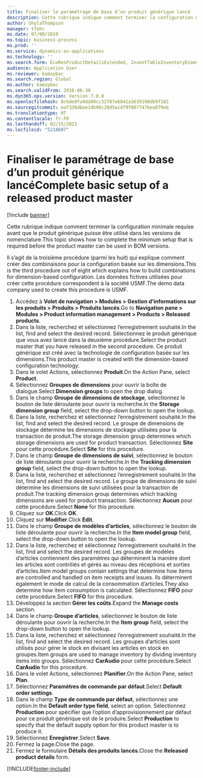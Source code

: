 ```yaml
---
title: Finaliser le paramétrage de base d’un produit générique lancé
description: Cette rubrique indique comment terminer la configuration minimale requise avant que le produit générique puisse être utilisé dans les versions de nomenclature.
author: ShylaThompson
manager: tfehr
ms.date: 07/08/2019
ms.topic: business-process
ms.prod: ''
ms.service: dynamics-ax-applications
ms.technology: ''
ms.search.form: EcoResProductDetailsExtended, InventTableInventoryDimensionGroups, InventItemOrderSetup
audience: Application User
ms.reviewer: kamaybac
ms.search.region: Global
ms.author: kamaybac
ms.search.validFrom: 2016-06-30
ms.dyn365.ops.version: Version 7.0.0
ms.openlocfilehash: 8c6de9fa9dd49cc32f87a6041a3639198db9f182
ms.sourcegitcommit: eaf330dbee1db96c20d5ac479f007747bea079eb
ms.translationtype: HT
ms.contentlocale: fr-FR
ms.lasthandoff: 02/15/2021
ms.locfileid: "5218607"
---
```

# <a name="complete-basic-setup-of-a-released-product-master"></a><span data-ttu-id="94b4a-103">Finaliser le paramétrage de base d’un produit générique lancé</span><span class="sxs-lookup"><span data-stu-id="94b4a-103">Complete basic setup of a released product master</span></span>

[!include [banner](../../includes/banner.md)]

<span data-ttu-id="94b4a-104">Cette rubrique indique comment terminer la configuration minimale requise avant que le produit générique puisse être utilisé dans les versions de nomenclature.</span><span class="sxs-lookup"><span data-stu-id="94b4a-104">This topic shows how to complete the minimum setup that is required before the product master can be used in BOM versions.</span></span>

<span data-ttu-id="94b4a-105">Il s’agit de la troisième procédure (parmi les huit) qui explique comment créer des combinaisons pour la configuration basée sur les dimensions.</span><span class="sxs-lookup"><span data-stu-id="94b4a-105">This is the third procedure out of eight which explains how to build combinations for dimension-based configuration.</span></span> <span data-ttu-id="94b4a-106">Les données fictives utilisées pour créer cette procédure correspondent à la société USMF.</span><span class="sxs-lookup"><span data-stu-id="94b4a-106">The demo data company used to create this procedure is USMF.</span></span>

1. <span data-ttu-id="94b4a-107">Accédez à **Volet de navigation > Modules > Gestion d’informations sur les produits > Produits > Produits lancés**.</span><span class="sxs-lookup"><span data-stu-id="94b4a-107">Go to **Navigation pane > Modules > Product information management > Products > Released products**.</span></span>
2. <span data-ttu-id="94b4a-108">Dans la liste, recherchez et sélectionnez l’enregistrement souhaité.</span><span class="sxs-lookup"><span data-stu-id="94b4a-108">In the list, find and select the desired record.</span></span> <span data-ttu-id="94b4a-109">Sélectionnez le produit générique que vous avez lancé dans la deuxième procédure.</span><span class="sxs-lookup"><span data-stu-id="94b4a-109">Select the product master that you have released in the second procedure.</span></span> <span data-ttu-id="94b4a-110">Ce produit générique est créé avec la technologie de configuration basée sur les dimensions.</span><span class="sxs-lookup"><span data-stu-id="94b4a-110">This product master is created with the dimension-based configuration technology.</span></span>  
3. <span data-ttu-id="94b4a-111">Dans le volet Actions, sélectionnez **Produit**.</span><span class="sxs-lookup"><span data-stu-id="94b4a-111">On the Action Pane, select **Product**.</span></span>
4. <span data-ttu-id="94b4a-112">Sélectionnez **Groupes de dimensions** pour ouvrir la boîte de dialogue.</span><span class="sxs-lookup"><span data-stu-id="94b4a-112">Select **Dimension groups** to open the drop dialog.</span></span>
5. <span data-ttu-id="94b4a-113">Dans le champ **Groupe de dimensions de stockage**, sélectionnez le bouton de liste déroulante pour ouvrir la recherche.</span><span class="sxs-lookup"><span data-stu-id="94b4a-113">In the **Storage dimension group** field, select the drop-down button to open the lookup.</span></span>
6. <span data-ttu-id="94b4a-114">Dans la liste, recherchez et sélectionnez l’enregistrement souhaité.</span><span class="sxs-lookup"><span data-stu-id="94b4a-114">In the list, find and select the desired record.</span></span> <span data-ttu-id="94b4a-115">Le groupe de dimensions de stockage détermine les dimensions de stockage utilisées pour la transaction de produit.</span><span class="sxs-lookup"><span data-stu-id="94b4a-115">The storage dimension group determines which storage dimensions are used for product transaction.</span></span> <span data-ttu-id="94b4a-116">Sélectionnez **Site** pour cette procédure.</span><span class="sxs-lookup"><span data-stu-id="94b4a-116">Select **Site** for this procedure.</span></span>  
7. <span data-ttu-id="94b4a-117">Dans le champ **Groupe de dimensions de suivi**, sélectionnez le bouton de liste déroulante pour ouvrir la recherche.</span><span class="sxs-lookup"><span data-stu-id="94b4a-117">In the **Tracking dimension group** field, select the drop-down button to open the lookup.</span></span>
8. <span data-ttu-id="94b4a-118">Dans la liste, recherchez et sélectionnez l’enregistrement souhaité.</span><span class="sxs-lookup"><span data-stu-id="94b4a-118">In the list, find and select the desired record.</span></span> <span data-ttu-id="94b4a-119">Le groupe de dimensions de suivi détermine les dimensions de suivi utilisées pour la transaction de produit.</span><span class="sxs-lookup"><span data-stu-id="94b4a-119">The tracking dimension group determines which tracking dimensions are used for product transaction.</span></span> <span data-ttu-id="94b4a-120">Sélectionnez **Aucun** pour cette procédure.</span><span class="sxs-lookup"><span data-stu-id="94b4a-120">Select **None** for this procedure.</span></span>  
9. <span data-ttu-id="94b4a-121">Cliquez sur **OK**.</span><span class="sxs-lookup"><span data-stu-id="94b4a-121">Click **OK**.</span></span>
10. <span data-ttu-id="94b4a-122">Cliquez sur **Modifier**.</span><span class="sxs-lookup"><span data-stu-id="94b4a-122">Click **Edit**.</span></span>
11. <span data-ttu-id="94b4a-123">Dans le champ **Groupe de modèles d’articles**, sélectionnez le bouton de liste déroulante pour ouvrir la recherche.</span><span class="sxs-lookup"><span data-stu-id="94b4a-123">In the **Item model group** field, select the drop-down button to open the lookup.</span></span>
12. <span data-ttu-id="94b4a-124">Dans la liste, recherchez et sélectionnez l’enregistrement souhaité.</span><span class="sxs-lookup"><span data-stu-id="94b4a-124">In the list, find and select the desired record.</span></span> <span data-ttu-id="94b4a-125">Les groupes de modèles d’articles contiennent des paramètres qui déterminent la manière dont les articles sont contrôlés et gérés au niveau des réceptions et sorties d’articles.</span><span class="sxs-lookup"><span data-stu-id="94b4a-125">Item model groups contain settings that determine how items are controlled and handled on item receipts and issues.</span></span> <span data-ttu-id="94b4a-126">Ils déterminent également le mode de calcul de la consommation d’articles.</span><span class="sxs-lookup"><span data-stu-id="94b4a-126">They also determine how item consumption is calculated.</span></span> <span data-ttu-id="94b4a-127">Sélectionnez **FIFO** pour cette procédure.</span><span class="sxs-lookup"><span data-stu-id="94b4a-127">Select **FIFO** for this procedure.</span></span>  
13. <span data-ttu-id="94b4a-128">Développez la section **Gérer les coûts**.</span><span class="sxs-lookup"><span data-stu-id="94b4a-128">Expand the **Manage costs** section.</span></span>
14. <span data-ttu-id="94b4a-129">Dans le champ **Groupe d’articles**, sélectionnez le bouton de liste déroulante pour ouvrir la recherche.</span><span class="sxs-lookup"><span data-stu-id="94b4a-129">In the **Item group** field, select the drop-down button to open the lookup.</span></span>
15. <span data-ttu-id="94b4a-130">Dans la liste, recherchez et sélectionnez l’enregistrement souhaité.</span><span class="sxs-lookup"><span data-stu-id="94b4a-130">In the list, find and select the desired record.</span></span> <span data-ttu-id="94b4a-131">Les groupes d’articles sont utilisés pour gérer le stock en divisant les articles en stock en groupes.</span><span class="sxs-lookup"><span data-stu-id="94b4a-131">Item groups are used to manage inventory by dividing inventory items into groups.</span></span> <span data-ttu-id="94b4a-132">Sélectionnez **CarAudio** pour cette procédure.</span><span class="sxs-lookup"><span data-stu-id="94b4a-132">Select **CarAudio** for this procedure.</span></span>  
16. <span data-ttu-id="94b4a-133">Dans le volet Actions, sélectionnez **Planifier**.</span><span class="sxs-lookup"><span data-stu-id="94b4a-133">On the Action Pane, select **Plan**.</span></span>
17. <span data-ttu-id="94b4a-134">Sélectionnez **Paramètres de commande par défaut**.</span><span class="sxs-lookup"><span data-stu-id="94b4a-134">Select **Default order settings**.</span></span>
18. <span data-ttu-id="94b4a-135">Dans le champ **Type de commande par défaut**, sélectionnez une option.</span><span class="sxs-lookup"><span data-stu-id="94b4a-135">In the **Default order type field**, select an option.</span></span> <span data-ttu-id="94b4a-136">Sélectionnez **Production** pour spécifier que l’option d’approvisionnement par défaut pour ce produit générique est de le produire.</span><span class="sxs-lookup"><span data-stu-id="94b4a-136">Select **Production** to specify that the default supply option for this product master is to produce it.</span></span>  
19. <span data-ttu-id="94b4a-137">Sélectionnez **Enregistrer**.</span><span class="sxs-lookup"><span data-stu-id="94b4a-137">Select **Save**.</span></span>
20. <span data-ttu-id="94b4a-138">Fermez la page.</span><span class="sxs-lookup"><span data-stu-id="94b4a-138">Close the page.</span></span>
21. <span data-ttu-id="94b4a-139">Fermez le formulaire **Détails des produits lancés**.</span><span class="sxs-lookup"><span data-stu-id="94b4a-139">Close the **Released product details** form.</span></span>



[!INCLUDE[footer-include](../../../includes/footer-banner.md)]